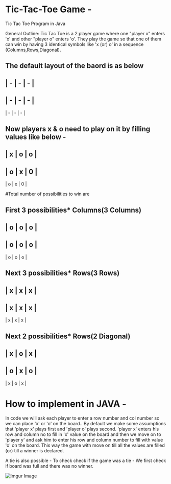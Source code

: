 # Tic-Tac-Toe Game -
Tic Tac Toe Program in Java

General Outline:
Tic Tac Toe is a 2 player game where one "player x" enters 'x' and other "player o" enters 'o'. 
They play the game so that one of them can win by having 3 identical symbols like 'x (or) o' in a sequence (Columns,Rows,Diagonal).

**The default layout of the baord is as below**
-------------
| - | - | - | 
-------------
| - | - | - | 
-------------
| - | - | - |

Now players x & o need to play on it by filling values like below -
-------------
| x | o | o | 
-------------
| o | x | 0 | 
-------------
| o | x | 0 | 

#Total number of possibilities to win are 

First 3 possibilities*
Columns(3 Columns)
-------------
| o | o | o | 
-------------
| o | o | o | 
-------------
| o | o | o | 


Next 3 possibilities*
Rows(3 Rows)
-------------
| x | x | x | 
-------------
| x | x | x | 
-------------
| x | x | x | 


Next 2 possibilities*
Rows(2 Diagonal)
-------------
| x | o | x | 
-------------
| o | x | o | 
-------------
| x | o | x | 



# How to implement in JAVA  -

In code we will ask each player to enter a row number  and col number so we can place 'x' or 'o' on the board..
By default we make some assumptions that 'player x' plays first and 'player o' plays second.
'player x' enters his row and column no to fill in 'x' value on the board and then we  move on to 'player y' and ask him to enter his row and column number to fill with value 'o' on the board.
This way the game with move on till all the values are filled (or) till a winner is declared.

A tie is also possible - To check check if the game was a tie - We first check if board was full and there was no winner.
 

![Imgur Image](https://i.imgur.com/eyvpT41.gif)

